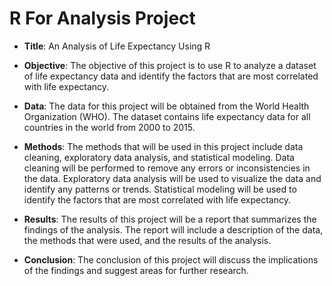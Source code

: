 # R For Analysis Project

- **Title**: An Analysis of Life Expectancy Using R

- **Objective**: The objective of this project is to use R to analyze a dataset of life expectancy data and identify the factors that are most correlated with life expectancy.

- **Data**: The data for this project will be obtained from the World Health Organization (WHO). The dataset contains life expectancy data for all countries in the world from 2000 to 2015.

- **Methods**: The methods that will be used in this project include data cleaning, exploratory data analysis, and statistical modeling. Data cleaning will be performed to remove any errors or inconsistencies in the data. Exploratory data analysis will be used to visualize the data and identify any patterns or trends. Statistical modeling will be used to identify the factors that are most correlated with life expectancy.

- **Results**: The results of this project will be a report that summarizes the findings of the analysis. The report will include a description of the data, the methods that were used, and the results of the analysis.

- **Conclusion**: The conclusion of this project will discuss the implications of the findings and suggest areas for further research.
